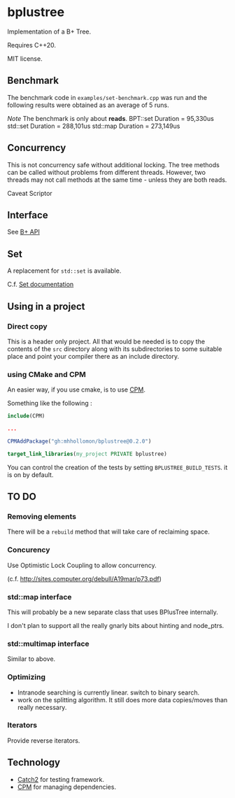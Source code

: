 # bplustree

Implementation of a B+ Tree.

Requires C++20.

MIT license.

## Benchmark

The benchmark code in `examples/set-benchmark.cpp` was run and the following
results were obtained as an average of 5 runs.

*Note* The benchmark is only about **reads**.
BPT::set Duration = 95,330us
std::set Duration = 288,101us
std::map Duration = 273,149us

## Concurrency

This is not concurrency safe without additional locking.
The tree methods can be called without problems from different threads. However,
two threads may not call methods at the same time - unless they are both reads.

Caveat Scriptor

## Interface

See [B+ API](docs/api.md)

## Set
A replacement for `std::set` is available.

C.f. [Set documentation](docs/set.md)

## Using in a project

### Direct copy

This is a header only project. All that would be needed is to copy the contents
of the `src` directory along with its subdirectories to some suitable place
and point your compiler there as an include  directory.

### using CMake and CPM

An easier way, if you use cmake, is to use [CPM](https://github.com/cpm-cmake/CPM.cmake).

Something like the following :

```cmake
include(CPM)

...

CPMAddPackage("gh:mhhollomon/bplustree@0.2.0")

target_link_libraries(my_project PRIVATE bplustree)
```
You can control the creation of the tests by setting
`BPLUSTREE_BUILD_TESTS`. it is on by default.

## TO DO
 
### Removing elements

There will be a `rebuild` method that will take care of reclaiming space.

### Concurency

Use Optimistic Lock Coupling to allow concurrency.

(c.f. http://sites.computer.org/debull/A19mar/p73.pdf)

### std::map interface
This will probably be a new separate class that uses BPlusTree internally.

I don't plan to support all the really gnarly bits about hinting and node_ptrs.

### std::multimap interface

Similar to above.

### Optimizing
- Intranode searching is currently linear. switch to binary search.
- work on the splitting algorithm. It still does more data copies/moves than really necessary.

### Iterators

Provide reverse iterators.

## Technology
- [Catch2](https://github.com/catchorg/Catch2) for testing framework.
- [CPM](https://github.com/cpm-cmake/CPM.cmake) for managing dependencies.